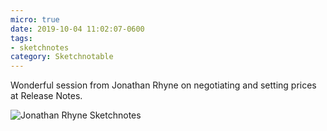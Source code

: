 ```yaml
---
micro: true
date: 2019-10-04 11:02:07-0600
tags:
- sketchnotes
category: Sketchnotable
---
```


Wonderful session from Jonathan Rhyne on negotiating and setting prices at Release Notes.

<img src="https://www.sketchnotable.com/uploads/2019/1482024504.jpg" alt="Jonathan Rhyne Sketchnotes" />